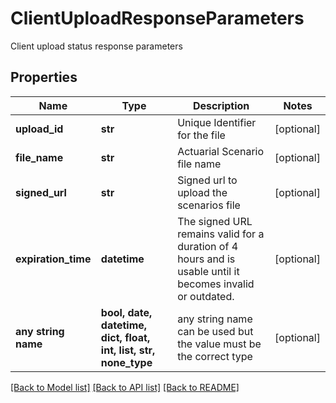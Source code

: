 # ClientUploadResponseParameters

Client upload status response parameters

## Properties
Name | Type | Description | Notes
------------ | ------------- | ------------- | -------------
**upload_id** | **str** | Unique Identifier for the file | [optional] 
**file_name** | **str** | Actuarial Scenario file name | [optional] 
**signed_url** | **str** | Signed url to upload the scenarios file | [optional] 
**expiration_time** | **datetime** | The signed URL remains valid for a duration of 4 hours and is usable until it becomes invalid or outdated. | [optional] 
**any string name** | **bool, date, datetime, dict, float, int, list, str, none_type** | any string name can be used but the value must be the correct type | [optional]

[[Back to Model list]](../README.md#documentation-for-models) [[Back to API list]](../README.md#documentation-for-api-endpoints) [[Back to README]](../README.md)


